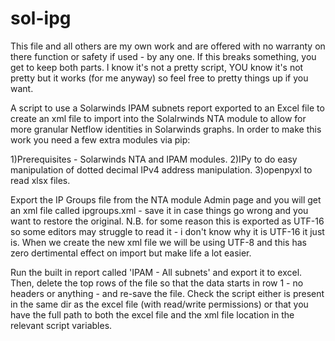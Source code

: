 # sol-ipg

This file and all others are my own work and are offered with no warranty on there function or safety if used - by any one. If this breaks something, you get to keep both parts. I know it's not a pretty script, YOU know it's not pretty but it works (for me anyway) so feel free to pretty things up if you want.

A script to use a Solarwinds IPAM subnets report exported to an Excel file to create an xml file to import into the Solalrwinds NTA module to allow for more granular Netflow identities in Solarwinds graphs.
In order to make this work you need a few extra modules via pip:

  1)Prerequisites - Solarwinds NTA and IPAM modules.
  2)IPy to do easy manipulation of dotted decimal IPv4 address manipulation.
  3)openpyxl to read xlsx files. 

Export the IP Groups file from the NTA module Admin page and you will get an xml file called ipgroups.xml - save it in case things go wrong and you want to restore the original.
N.B. for some reason this is exported as UTF-16 so some editors may struggle to read it - i don't know why it is UTF-16 it just is. When we create the new xml file we will be using UTF-8 and this has zero dertimental effect on import but make life a lot easier.

Run the built in report called 'IPAM - All subnets' and export it to excel. Then, delete the top rows of the file so that the data starts in row 1 - no headers or anything - and re-save the file.
Check the script either is present in the same dir as the excel file (with read/write permissions) or that you have the full path to both the excel file and the xml file location in the relevant script variables.
